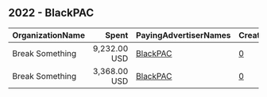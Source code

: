## 2022 - BlackPAC 
|OrganizationName|Spent|PayingAdvertiserNames|CreativeUrls|Impressions|Genders|AgeBrackets|CountryCodes|BillingAddresses|CandidateBallotInformation|
|:---|---:|:---|:---|---:|:---|:---|:---|:---|:---|
|Break Something|9,232.00 USD|[BlackPAC](2022/BlackPAC.md)|[0](https://www.snap.com/political-ads/asset/7835f7b2a5df7a398990e84f3bb19013a527c6a526c9ce33d499b6a61e024b76?mediaType=mp4)|1,585,603||18+|united states|"1768 Columbia Road NW #3,Washington,20009,US"|Georgia 7th District Democratic Primary|
|Break Something|3,368.00 USD|[BlackPAC](2022/BlackPAC.md)|[0](https://www.snap.com/political-ads/asset/ee653fbf95e62c8b55769ec64e7a4d67039e2fe741ea56c046e49d8f4eaadc4b?mediaType=mp4)|127,170|||united states|"1768 Columbia Road NW #3,Washington,20009,US"|Georgia 7th District Democratic Primary|
